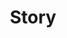 ---
templateKey: "landing-page"
title: "Story"
heading: "Hi, I'm Nick"
subheading: "I’m a passionate developer with an eye for design that also plays trumpet, takes a few photos, and loves God."
photo: Nick
buttons:
  - openNewTab: false
    link: /professional
    text: Professional Life
  - openNewTab: false
    link: /photos
    text: Some Photos
scrollIndicator: My Story
storyHeading: This is My Story
stories:
  - subheading: Finding My Passion
    content: Finding your passion is a life long journey that some people never have the chance to fulfill. I firmly believe that our hearts already know what we want to do, but the journey to find that passion only makes sense to the brain when we are looking back at all the steps we took to get there. These are the steps I have taken to get to the point of where I am now. Ever sense I can remember, I always loved to build things. As a child I would always build stuff with what ever I could put my hands on, from big cardboard blocks, legos to link-in-logs. I would always get so invested in my buildings I would put hours and hours into them and not even know that time went by. This passion really occupied me for a while at least until I found the creative outlet of playing the trumpet.
    photo: NickMountain
    quote:
      content: One of the ways I believe people express their appreciations to the rest of humanity is to make something wonderful and put it out there
      author: Steve Jobs
  - subheading: 
    content: Making music really solidified my passion for making something with a group of people that could not have been done individually and that passion really comes out when the people I am making something with has the same immense passion for excellence. Even when I was not playing with the best group I was always preparing for it. I was lucky enough to be able to play with fantastic ensembles throughout my musical career and reach all the way up to play with one of the nation’s best high school honor bands my senior year in high school. Being able to play with those ensembles did not come easy either, which is where my work ethic comes in. I deeply believe it is my God given talent to have an incredible work ethic for the pursuit of excellence. 
    photo: hang
    quote:
      content: Look up to God. Look forward to your family. Chase your hero, which is you 10 years from now.
      author: Matthew McConaughey
  - subheading: 
    content: But software development really came into my life in high school when I took classes with my all time favorite teacher ever, Mr. Lindler. Software development provided the same structure and building rules the legos had earlier but software is much more forgiving and less costly to screw up in real time. Which ended up allowing more creativity for the end product. So now I am taking the structure of Lego’s and the creativity of music and putting it into making high quality software. But where does the love for making things with other passionate people come in?
    photo: grass
    quote:
      content: I consider that our present sufferings are not worth comparing with the glory that will be revealed in us.
      author: Romans 8:18 (NIV)
  - subheading: 
    content: Well, while learning about different things we can make, I have had the opportunity to be apart of those passionate groups. The first was building a website for a Boy Scout summer camp that we entered in a contest that no one from our high school have even tried before and got ranked 7th nationally. Then I was given the opportunity to completely remake the Tiger Band website with two other fantastic people, and give back to the band community which had already shown me a home. Most recently, my time at BMW as a full stack developer as my mentor, Aaron Ross, showed me different techniques to make websites in a fluid and reusable way with React and I instantly fell in love with it. So I guess I love making high quality things with an insurmountable work ethic and other people that deeply care about the end product, which is pretty awesome and would not have it any other way. Praise God. 
    photo: hangingout
    quote:
      content: I will do what I can when I can so that when I cannot I will not wish that I would have when I could have
      author: Dabo Swinney
---